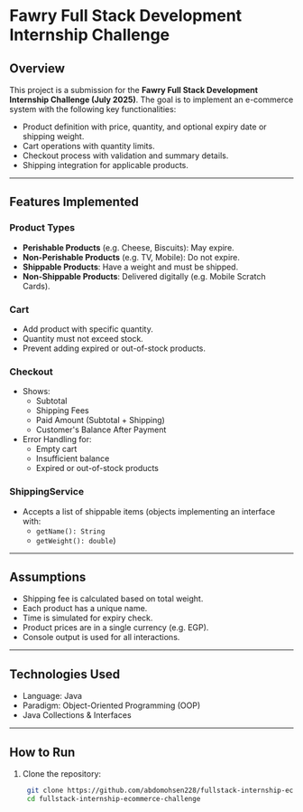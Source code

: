 # Fawry Full Stack Development Internship Challenge

##  Overview

This project is a submission for the **Fawry Full Stack Development Internship Challenge (July 2025)**. The goal is to implement an e-commerce system with the following key functionalities:

- Product definition with price, quantity, and optional expiry date or shipping weight.
- Cart operations with quantity limits.
- Checkout process with validation and summary details.
- Shipping integration for applicable products.

---

##  Features Implemented

### Product Types
- **Perishable Products** (e.g. Cheese, Biscuits): May expire.
- **Non-Perishable Products** (e.g. TV, Mobile): Do not expire.
- **Shippable Products**: Have a weight and must be shipped.
- **Non-Shippable Products**: Delivered digitally (e.g. Mobile Scratch Cards).

### Cart
- Add product with specific quantity.
- Quantity must not exceed stock.
- Prevent adding expired or out-of-stock products.

### Checkout
- Shows:
    - Subtotal
    - Shipping Fees
    - Paid Amount (Subtotal + Shipping)
    - Customer's Balance After Payment
- Error Handling for:
    - Empty cart
    - Insufficient balance
    - Expired or out-of-stock products

### ShippingService
- Accepts a list of shippable items (objects implementing an interface with:
    - `getName(): String`
    - `getWeight(): double`)

---

##  Assumptions

- Shipping fee is calculated based on total weight.
- Each product has a unique name.
- Time is simulated for expiry check.
- Product prices are in a single currency (e.g. EGP).
- Console output is used for all interactions.

---

##  Technologies Used

- Language: Java
- Paradigm: Object-Oriented Programming (OOP)
- Java Collections & Interfaces
---

##  How to Run

1. Clone the repository:
   ```bash
    git clone https://github.com/abdomohsen228/fullstack-internship-ecommerce-challenge
    cd fullstack-internship-ecommerce-challenge

